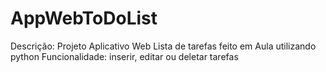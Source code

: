# AppWebToDoList
Descrição: Projeto Aplicativo Web Lista de tarefas feito em Aula utilizando python
Funcionalidade: inserir, editar ou deletar tarefas
